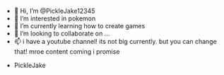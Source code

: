 - 👋 Hi, I’m @PickleJake12345
- 👀 I’m interested in pokemon
- 🌱 I’m currently learning how to create games
- 💞️ I’m looking to collaborate on ...
- 📫 i have a youtube channel! its not big currently. but you can change that! mroe content coming i promise

<!---
PickleJake12345/PickleJake12345 is a ✨ special ✨ repository because its `README.md` (this file) appears on your GitHub profile.
You can click the Preview link to take a look at your changes.
--->
- PickleJake
